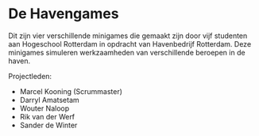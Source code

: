 De Havengames
=========
Dit zijn vier verschillende minigames die gemaakt zijn door vijf studenten aan Hogeschool Rotterdam in opdracht 
van Havenbedrijf Rotterdam. Deze minigames simuleren werkzaamheden van verschillende beroepen in de haven.

Projectleden:
- Marcel Kooning (Scrummaster)
- Darryl Amatsetam
- Wouter Naloop
- Rik van der Werf
- Sander de Winter
